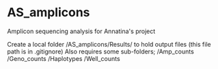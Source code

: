 # AS_amplicons
Amplicon sequencing analysis for Annatina's project

Create a local folder /AS_amplicons/Results/ to hold output files (this file path is in .gitignore)
Also requires some sub-folders;
/Amp_counts
/Geno_counts
/Haplotypes
/Well_counts
